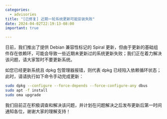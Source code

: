 ```yaml
---
categories:
  - advisories
title: "[已修复] 近期一轮系统更新可能安装失败"
date: 2024-04-02T22:19:13-08:00
important: true

---
```


日前，我们推出了提供 Debian 兼容性标记的 Spiral 更新，但由于更新的基础组件存在依赖环，可能会导致一些近期未更新过的系统更新失败；我们正在着力解决该问题，请大家暂时不要更新系统。

如您已经更新系统且 dpkg 包管理器报错，则代表 dpkg 已经陷入依赖循环状态；此时，请请执行如下命令手动完成更新：

```bash
sudo dpkg --configure --force-depends --force-configure-any dbus
sudo apt -f install
sudo oma upgrade
```
我们目前正在积极调查和解决该问题，并计划在问题解决之后发布更新后第一时间通知各位，谢谢大家的理解支持！
